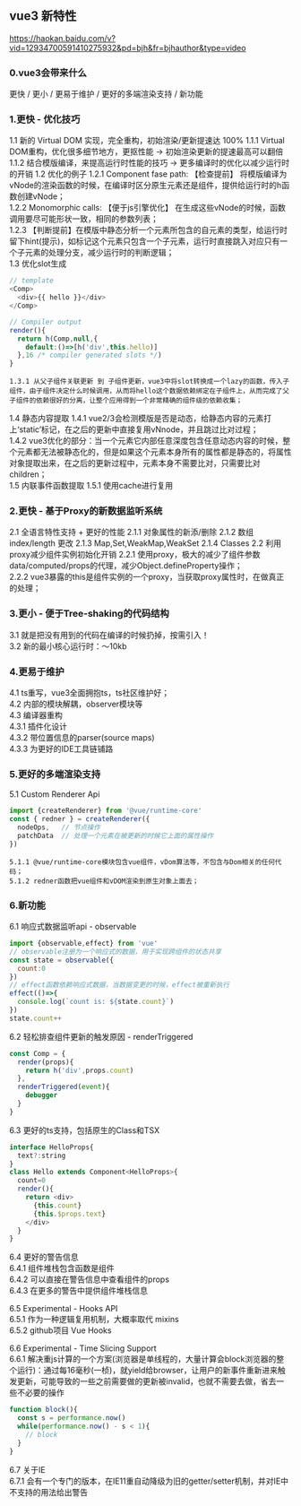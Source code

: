 ## vue3 新特性
https://haokan.baidu.com/v?vid=12934700591410275932&pd=bjh&fr=bjhauthor&type=video  


### 0.vue3会带来什么
  更快 / 更小 / 更易于维护 / 更好的多端渲染支持 / 新功能

### 1.更快 - 优化技巧
  1.1 新的 Virtual DOM 实现，完全重构，初始渲染/更新提速达 100%
    1.1.1 Virtual DOM重构，优化很多细节地方，更抠性能 -> 初始渲染更新的提速最高可以翻倍
    1.1.2 结合模版编译，来提高运行时性能的技巧 -> 更多编译时的优化以减少运行时的开销
  1.2 优化的例子
    1.2.1 Component fase path: 【检查提前】 将模版编译为vNode的渲染函数的时候，在编译时区分原生元素还是组件，提供给运行时的h函数创建vNode；  
    1.2.2 Monomorphic calls: 【便于js引擎优化】 在生成这些vNode的时候，函数调用要尽可能形状一致，相同的参数列表；  
    1.2.3 【判断提前】在模版中静态分析一个元素所包含的自元素的类型，给运行时留下hint(提示)，如标记这个元素只包含一个子元素，运行时直接跳入对应只有一个子元素的处理分支，减少运行时的判断逻辑；  
  1.3 优化slot生成
```js
// template
<Comp>
  <div>{{ hello }}</div>
</Comp>

// Compiler output
render(){
  return h(Comp,null,{
    default:()=>[h('div',this.hello)]
  },16 /* compiler generated slots */)
}
```
    1.3.1 从父子组件关联更新 到 子组件更新，vue3中将slot转换成一个lazy的函数，传入子组件，由子组件决定什么时候调用，从而将hello这个数据依赖绑定在子组件上，从而完成了父子组件的依赖很好的分离，让整个应用得到一个非常精确的组件级的依赖收集；  
  1.4 静态内容提取
    1.4.1 vue2/3会检测模版是否是动态，给静态内容的元素打上‘static’标记，在之后的更新中直接复用vNnode，并且跳过比对过程；  
    1.4.2 vue3优化的部分：当一个元素它内部任意深度包含任意动态内容的时候，整个元素都无法被静态化的，但是如果这个元素本身所有的属性都是静态的，将属性对象提取出来，在之后的更新过程中，元素本身不需要比对，只需要比对children；  
  1.5 内联事件函数提取
    1.5.1 使用cache进行复用

### 2.更快 - 基于Proxy的新数据监听系统
  2.1 全语言特性支持 + 更好的性能
    2.1.1 对象属性的新添/删除
    2.1.2 数组 index/length 更改
    2.1.3 Map,Set,WeakMap,WeakSet
    2.1.4 Classes
  2.2 利用proxy减少组件实例初始化开销
    2.2.1 使用proxy，极大的减少了组件参数data/computed/props的代理，减少Object.defineProperty操作；  
    2.2.2 vue3暴露的this是组件实例的一个proxy，当获取proxy属性时，在做真正的处理；  

### 3.更小 - 便于Tree-shaking的代码结构
  3.1 就是把没有用到的代码在编译的时候扔掉，按需引入！  
  3.2 新的最小核心运行时：～10kb  

### 4.更易于维护
  4.1 ts重写，vue3全面拥抱ts，ts社区维护好；  
  4.2 内部的模块解耦，observer模块等  
  4.3 编译器重构  
    4.3.1 插件化设计  
    4.3.2 带位置信息的parser(source maps)  
    4.3.3 为更好的IDE工具链铺路  

### 5.更好的多端渲染支持
  5.1 Custom Renderer Api
```js
import {createRenderer} from '@vue/runtime-core'
const { redner } = createRenderer({
  nodeOps,   // 节点操作
  patchData  // 处理一个元素在被更新的时候它上面的属性操作
})
```
    5.1.1 @vue/runtime-core模块包含vue组件，vDom算法等，不包含与Dom相关的任何代码；  
    5.1.2 redner函数把vue组件和vDOM渲染到原生对象上面去；  

### 6.新功能
  6.1 响应式数据监听api - observable  
```js
import {observable,effect} from 'vue'
// observable注册为一个响应式的数据，用于实现跨组件的状态共享
const state = observable({
  count:0
})
// effect函数依赖响应式数据，当数据变更的时候，effect被重新执行
effect(()=>{
  console.log(`count is: ${state.count}`)
})
state.count++
```
  6.2 轻松排查组件更新的触发原因 - renderTriggered  
```js
const Comp = {
  render(props){
    return h('div',props.count)
  },
  renderTriggered(event){
    debugger
  }
}
```
  6.3 更好的ts支持，包括原生的Class和TSX  
```js
interface HelloProps{
  text?:string
}
class Hello extends Component<HelloProps>{
  count=0
  render(){
    return <div>
      {this.count}
      {this.$props.text}
    </div>
  }
}
```
  6.4 更好的警告信息  
    6.4.1 组件堆栈包含函数是组件  
    6.4.2 可以直接在警告信息中查看组件的props  
    6.4.3 在更多的警告中提供组件堆栈信息  
  
  6.5 Experimental - Hooks API  
    6.5.1 作为一种逻辑复用机制，大概率取代 mixins  
    6.5.2 github项目 Vue Hooks  
  
  6.6 Experimental - Time Slicing Support  
    6.6.1 解决重js计算的一个方案(浏览器是单线程的，大量计算会block浏览器的整个运行)：通过每16毫秒(一桢)，就yield给browser，让用户的新事件重新进来触发更新，可能导致的一些之前需要做的更新被invalid，也就不需要去做，省去一些不必要的操作  
```js
function block(){
  const s = performance.now()
  while(performance.now() - s < 1){
    // block
  }
}
```

  6.7 关于IE  
    6.7.1 会有一个专门的版本，在IE11重自动降级为旧的getter/setter机制，并对IE中不支持的用法给出警告  
    
